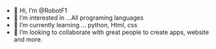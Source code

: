 - 👋 Hi, I’m @RobotF1
- 👀 I’m interested in ...All programing languages 
- 🌱 I’m currently learning ... python, Html, css 
- 💞️ I’m looking to collaborate with great people to create apps, website and more.


<!---
RobotF1/RobotF1 is a ✨ special ✨ repository because its `README.md` (this file) appears on your GitHub profile.
You can click the Preview link to take a look at your changes.
--->

